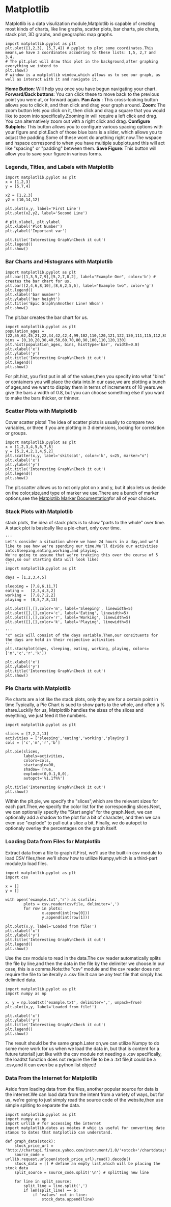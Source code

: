 # Matplotlib
Matplotlib is a data visulization module,Matplotlib is capable of creating most kinds of charts, like line graphs, scatter plots, bar charts, pie charts, stack plot, 3D graphs, and geographic map graphs.
```
import matplotlib.pyplot as plt
plt.plot([1,2,3], [5,7,4]) # pyplot to plot some coordinates.This means,we have 3 coordinates accodring to these lists: 1,5, 2,7 and 3,4.
# The plt.plot will draw this plot in the background,after graphing everything we intend to 
plt.show()
# window is a matplotlib window,which allows us to see our graph, as well as interact with it and navigate it.
```

**Home Button**: Will help you once you have begun navigating your chart.
**Forward/Back buttons**: You can click these to move back to the previous point you were at, or forward again.
**Pan Axis** : This cross-looking button allows you to click it, and then click and drag your graph around.
**Zoom**: The zoom button lets you click on it, then click and drag a square that you would like to zoom into specifically.Zooming in will require a left click and drag. You can alternatively zoom out with a right click and drag.
**Configure Subplots**: This button allows you to configure various spacing options with your figure and plot.Each of those blue bars is a slider, which allows you to adjust the padding.Some of these wont do anything right now.The wspace and hspace correspond to when you have multiple subplots,and this will act like "spacing" or "padding" between them.
**Save Figure**: This button will allow you to save your figure in various forms.

### Legends, Titles, and Labels with Matplotlib
```
import matplotlib.pyplot as plt
x = [1,2,3]
y = [5,7,4]

x2 = [1,2,3]
y2 = [10,14,12]

plt.plot(x,y, label='First Line')
plt.plot(x2,y2, label='Second Line')

# plt.xlabel, plt.ylabel 
plt.xlabel('Plot Number')
plt.ylabel('Important var')

plt.title('Interesting Graph\nCheck it out')
plt.legend()
plt.show()
```
### Bar Charts and Histograms with Matplotlib
```
import matplotlib.pyplot as plt
plt.bar([1,3,5,7,9],[5,2,7,8,2], label="Example One", color='b') # creates the bar chart for us.
plt.bar([2,4,6,8,10],[8,6,2,5,6], label="Example two", color='g')
plt.legend()
plt.xlabel('bar number')
plt.ylabel('bar height')
plt.title('Epic Graph\nAnother Line! Whoa')
plt.show()
```
The plt.bar creates the bar chart for us.
```
import matplotlib.pyplot as plt
population_ages = [22,55,62,45,21,22,34,42,42,4,99,102,110,120,121,122,130,111,115,112,80,75,65,54,44,43,42,48]
bins = [0,10,20,30,40,50,60,70,80,90,100,110,120,130]
plt.hist(population_ages, bins, histtype='bar', rwidth=0.8)
plt.xlabel('x')
plt.ylabel('y')
plt.title('Interesting Graph\nCheck it out')
plt.legend()
plt.show()
```
For plt.hist, you first put in all of the values,then you specify into what "bins" or containers you will place the data into.In our case,we are plotting a bunch of ages,and we want to display them in terms of increments of 10 years.we give the bars a width of 0.8, but you can choose something else if you want to make the bars thicker, or thinner.

### Scatter Plots with Matplotlib
Cover scatter plots! The idea of scatter plots is usually to compare two variables, or three if you are plotting in 3 diemnsions, looking for correlation or groups.
```
import matplotlib.pyplot as plt
x = [1,2,3,4,5,6,7,8]
y = [5,2,4,2,1,4,5,2]
plt.scatter(x,y, label='skitscat', color='k', s=25, marker="o")
plt.xlabel('x')
plt.ylabel('y')
plt.title('Interesting Graph\nCheck it out')
plt.legend()
plt.show()
```
The plt.scatter allows us to not only plot on x and y, but it also lets us decide on the color,size,and type of marker we use.There are a bunch of marker options,see the [Matplotlib Marker Documentation](http://matplotlib.org/api/markers_api.html)for all of your choices.

### Stack Plots with Matplotlib
stack plots, the idea of stack plots is to show "parts to the whole" over time. A stack plot is basically like a pie-chart, only over time.
```
'''
Let's consider a situation where we have 24 hours in a day,and we'd like to see how we're spending our time.We'll divide our activities into:Sleeping,eating,working,and playing.
We're going to assume that we're trakcing this over the course of 5 days,so our starting data will look like:
'''
import matplotlib.pyplot as plt

days = [1,2,3,4,5]

sleeping = [7,8,6,11,7]
eating =   [2,3,4,3,2]
working =  [7,8,7,2,2]
playing =  [8,5,7,8,13]

plt.plot([],[],color='m', label='Sleeping', linewidth=5)
plt.plot([],[],color='c', label='Eating', linewidth=5)
plt.plot([],[],color='r', label='Working', linewidth=5)
plt.plot([],[],color='k', label='Playing', linewidth=5)

'''
"x" axis will consist of the days variable,Then,our consituents for the days are held in their respective activities
'''
plt.stackplot(days, sleeping, eating, working, playing, colors=['m','c','r','k'])

plt.xlabel('x')
plt.ylabel('y')
plt.title('Interesting Graph\nCheck it out')
plt.show()
```

### Pie Charts with Matplotlib
Pie charts are a lot like the stack plots, only they are for a certain point in time.Typically, a Pie Chart is sued to show parts to the whole, and often a % share.Luckily for us, Matplotlib handles the sizes of the slices and eveything, we just feed it the numbers.
```
import matplotlib.pyplot as plt

slices = [7,2,2,13]
activities = ['sleeping','eating','working','playing']
cols = ['c','m','r','b']

plt.pie(slices,
        labels=activities,
        colors=cols,
        startangle=90,
        shadow= True,
        explode=(0,0.1,0,0),
        autopct='%1.1f%%')

plt.title('Interesting Graph\nCheck it out')
plt.show()
```
Within the plt.pie, we specify the "slices",which are the relevant sizes for each part.Then,we specify the color list for the corresponding slices.Next, we can optionally specify the "Start angle" for the graph.Next, we can optionally add a shadow to the plot for a bit of character, and then we can even use "explode" to pull out a slice a bit.
Finally, we do autopct to optionaly overlay the percentages on the graph itself.

### Loading Data from Files for Matplotlib
Extract data from a file to graph it.First, we'll use the built-in csv module to load CSV files,then we'll show how to utilize Numpy,which is a third-part module,to load files.
```
import matplotlib.pyplot as plt
import csv

x = []
y = []

with open('example.txt','r') as csvfile:
        plots = csv.reader(csvfile, delimiter=',')
        for row in plots:
                x.append(int(row[0]))
                y.append(int(row[1]))
                
plt.plot(x,y, label='Loaded from file!')
plt.xlabel('x')
plt.ylabel('y')
plt.title('Interesting Graph\nCheck it out')
plt.legend()
plt.show()
```
Use the csv module to read in the data.The csv reader automatically splits the file by line,and then the data in the file by the delimiter we choose.In our case, this is a comma.Note:the "csv" module and the csv reader does not require the file to be iterally a .csv file.It can be any text file that simply has delimited data.

```
import matplotlib.pyplot as plt
import numpy as np

x, y = np.loadtxt('example.txt', delimiter=',', unpack=True)
plt.plot(x,y, label='Loaded from file!')

plt.xlabel('x')
plt.ylabel('y')
plt.title('Interesting Graph\nCheck it out')
plt.legend()
plt.show()
```
The result should be the same graph.Later on,we can utilize Numpy to do some more work for us when we load the data in, but that is content for a future tutorial! just like with the csv module not needing a .csv specifically, the loadtst function does not require the file to be a .txt file,it could be a .csv,and it can even be a python list object!


### Data From the Internet for Matplotlib
Aside from loading data from the files, another popular source for data is the internet.We can load data from the intent from a variety of ways, but for us, we're going to just simply read the source code of the website,then use simple spliting to separate the data.
```
import matplotlib.pyplot as plt
import numpy as np
import urllib # for accessing the internet
import matplotlib.dates as mdates # whic is useful for converting date stamps to dates that matplotlib can understand.

def graph_data(stock):
    stock_price_url = 'http://chartapi.finance.yahoo.com/instrument/1.0/'+stock+'/chartdata;type=quote;range=10y/csv'
    source_code = urllib.request.urlopen(stock_price_url).read().decode()
    stock_data = [] # define an empty list,which will be placing the stock data 
    split_source = source_code.split('\n') # splitting new line

    for line in split_source:
        split_line = line.split(',')
        if len(split_line) == 6:
            if 'values' not in line:
                stock_data.append(line)

```
